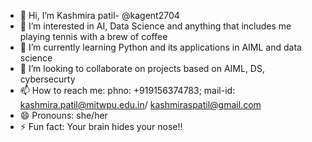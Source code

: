 - 👋 Hi, I’m Kashmira patil- @kagent2704
- 👀 I’m interested in AI, Data Science and anything that includes me playing tennis with a brew of coffee
- 🌱 I’m currently learning Python and its applications in AIML and data science
- 💞️ I’m looking to collaborate on projects based on AIML, DS, cybersecurty
- 📫 How to reach me: phno: +919156374783; mail-id: kashmira.patil@mitwpu.edu.in/ kashmiraspatil@gmail.com
- 😄 Pronouns: she/her
- ⚡ Fun fact: Your brain hides your nose!!

<!---
kagent2704/kagent2704 is a ✨ special ✨ repository because its `README.md` (this file) appears on your GitHub profile.
You can click the Preview link to take a look at your changes.
--->
